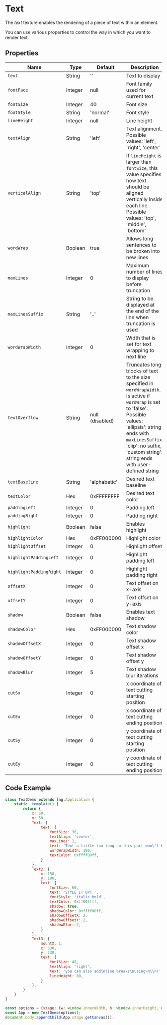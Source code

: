 # Text

The *text* texture enables the rendering of a piece of text within an element.

You can use various properties to control the way in which you want to render text.

## Properties

| Name | Type | Default | Description |
|---|---|---|---|
| `text` | String | '' | Text to display |
| `fontFace` | Integer | null | Font family used for current text |
| `fontSize` | Integer | 40 | Font size |
| `fontStyle` | String | 'normal' | Font style |
| `lineHeight` | Integer | null | Line height |
| `textAlign` | String | 'left' | Text alignment. Possible values: 'left', 'right', 'center' |
| `verticalAlign` | String | 'top' | If `lineHeight` is larger than `fontSize`, this value specifies how text should be aligned vertically inside each line. Possible values: 'top', 'middle', 'bottom' |
| `wordWrap` | Boolean | true | Allows long sentences to be broken into new lines |
| `maxLines` | Integer | 0 | Maximum number of lines to display before truncation |
| `maxLinesSuffix` | String | '..' | String to be displayed at the end of the line when truncation is used |
| `wordWrapWidth` | Integer | 0 | Width that is set for text wrapping to next line |
| `textOverflow` | String | null (disabled) | Truncates long blocks of text to the size specified in `wordWrapWidth`. Is active if `wordWrap` is set to 'false'. Possible values: 'ellipsis': string ends with `maxLinesSuffix`, 'clip': no suffix, 'custom string': string ends with user-defined string |
| `textBaseline` | String | 'alphabetic' | Desired text baseline |
| `textColor` | Hex | 0xFFFFFFFF | Desired text color |
| `paddingLeft` | Integer | 0 | Padding left |
| `paddingRight` | Integer | 0 | Padding right |
| `highlight` | Boolean | false | Enables highlight |
| `highlightColor` | Hex | 0xFF000000 | Highlight color |
| `highlightOffset` | Integer | 0 | Highlight offset |
| `highlightPaddingLeft` | Integer | 0 | Highlight padding left |
| `highlightPaddingRight` | Integer | 0 | Highlight padding right |
| `offsetX` | Integer | 0 | Text offset on x-axis |
| `offsetY` | Integer | 0 | Text offset on y-axis |
| `shadow` | Boolean | false | Enables text shadow |
| `shadowColor` | Hex | 0xFF000000 | Text shadow color |
| `shadowOffsetX` | Integer | 0 | Text shadow offset x |
| `shadowOffsetY` | Integer | 0 | Text shadow offset y |
| `shadowBlur` | Integer | 5 | Text shadow blur iterations |
| `cutSx` | Integer | 0 | x coordinate of text cutting starting position |
| `cutEx` | Integer | 0 | x coordinate of text cutting ending position |
| `cutSy` | Integer | 0 | y coordinate of text cutting starting position |
| `cutEy` | Integer | 0 | y coordinate of text cutting ending position |

## Code Example

```js
class TextDemo extends lng.Application {
    static _template() {
        return {
            x: 50,
            y: 50,
            Text: {
                text: {
                    fontSize: 36,
                    textAlign: 'center',
                    maxLines: 2,
                    text: 'Text a little too long so this part won\'t be visible',
                    wordWrapWidth: 180,
                    textColor: 0xffff00ff,
                }
            },
            Text2: {
                x: 150,
                y: 100,
                text: {
                    fontSize: 60,
                    text: 'STYLE IT UP! ',
                    fontStyle: 'italic bold',
                    textColor: 0xff00ffff,
                    shadow: true,
                    shadowColor: 0xffff00ff,
                    shadowOffsetX: 2,
                    shadowOffsetY: 2,
                    shadowBlur: 2,
                }
            },
            Text3: {
                mountX: 1,
                x: 530,
                y: 230,
                text: {
                    fontSize: 48,
                    textAlign: 'right',
                    text: 'you can also add\nline breaks\nusing\n\\n!',
                    lineHeight: 80,
                }
            },
        }
    }
}

const options = {stage: {w: window.innerWidth, h: window.innerHeight, useImageWorker: false}};
const App = new TextDemo(options);
document.body.appendChild(App.stage.getCanvas());
```